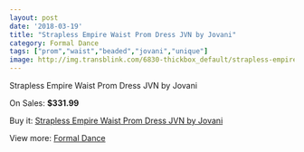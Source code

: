 ```yaml
---
layout: post
date: '2018-03-19'
title: "Strapless Empire Waist Prom Dress JVN by Jovani"
category: Formal Dance
tags: ["prom","waist","beaded","jovani","unique"]
image: http://img.transblink.com/6830-thickbox_default/strapless-empire-waist-prom-dress-jvn-by-jovani.jpg
---
```

Strapless Empire Waist Prom Dress JVN by Jovani

On Sales: **$331.99**
<a href="https://www.transblink.com/en/formal-dance/2212-strapless-empire-waist-prom-dress-jvn-by-jovani.html"><amp-img layout="responsive" width="600" height="600" src="//img.transblink.com/6830-thickbox_default/strapless-empire-waist-prom-dress-jvn-by-jovani.jpg" alt="Strapless Empire Waist Prom Dress JVN by Jovani 0" /></a>
<a href="https://www.transblink.com/en/formal-dance/2212-strapless-empire-waist-prom-dress-jvn-by-jovani.html"><amp-img layout="responsive" width="600" height="600" src="//img.transblink.com/6834-thickbox_default/strapless-empire-waist-prom-dress-jvn-by-jovani.jpg" alt="Strapless Empire Waist Prom Dress JVN by Jovani 1" /></a>
<a href="https://www.transblink.com/en/formal-dance/2212-strapless-empire-waist-prom-dress-jvn-by-jovani.html"><amp-img layout="responsive" width="600" height="600" src="//img.transblink.com/6833-thickbox_default/strapless-empire-waist-prom-dress-jvn-by-jovani.jpg" alt="Strapless Empire Waist Prom Dress JVN by Jovani 2" /></a>
<a href="https://www.transblink.com/en/formal-dance/2212-strapless-empire-waist-prom-dress-jvn-by-jovani.html"><amp-img layout="responsive" width="600" height="600" src="//img.transblink.com/6832-thickbox_default/strapless-empire-waist-prom-dress-jvn-by-jovani.jpg" alt="Strapless Empire Waist Prom Dress JVN by Jovani 3" /></a>
<a href="https://www.transblink.com/en/formal-dance/2212-strapless-empire-waist-prom-dress-jvn-by-jovani.html"><amp-img layout="responsive" width="600" height="600" src="//img.transblink.com/6831-thickbox_default/strapless-empire-waist-prom-dress-jvn-by-jovani.jpg" alt="Strapless Empire Waist Prom Dress JVN by Jovani 4" /></a>

Buy it: [Strapless Empire Waist Prom Dress JVN by Jovani](https://www.transblink.com/en/formal-dance/2212-strapless-empire-waist-prom-dress-jvn-by-jovani.html "Strapless Empire Waist Prom Dress JVN by Jovani")

View more: [Formal Dance](https://www.transblink.com/en/6-formal-dance "Formal Dance")